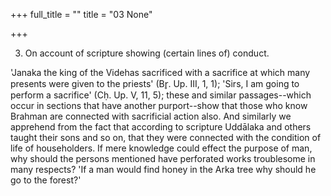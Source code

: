 +++
full_title = ""
title = "03 None"

+++


3. On account of scripture showing (certain lines of) conduct.

'Janaka the king of the Videhas sacrificed with a sacrifice at which many presents were given to the priests' (Br̥. Up. III, 1, 1); 'Sirs, I am going to perform a sacrifice' (Cḥ. Up. V, 11, 5); these and similar passages--which occur in sections that have another purport--show that those who know Brahman are connected with sacrificial action also. And similarly we apprehend from the fact that according to scripture Uddālaka and others taught their sons and so on, that they were connected with the condition of life of householders. If mere knowledge could effect the purpose of man, why should the persons mentioned have perforated works troublesome in many respects? 'If a man would find honey in the Arka tree why should he go to the forest?'


